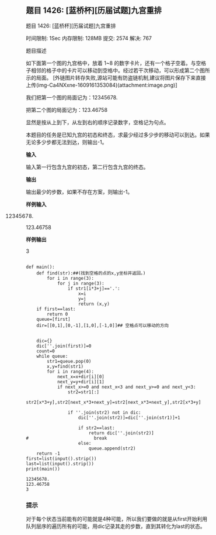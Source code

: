 ## 题目 1426: [蓝桥杯][历届试题]九宫重排

题目 1426: [蓝桥杯][历届试题]九宫重排

时间限制: 1Sec 内存限制: 128MB 提交: 2574 解决: 767

题目描述

如下面第一个图的九宫格中，放着  1~8  的数字卡片，还有一个格子空着。与空格子相邻的格子中的卡片可以移动到空格中。经过若干次移动，可以形成第二个图所示的局面。
[外链图片转存失败,源站可能有防盗链机制,建议将图片保存下来直接上传(img-Ca4NXxne-1609161353084)(attachment:image.png)]



我们把第一个图的局面记为：12345678.

把第二个图的局面记为：123.46758

显然是按从上到下，从左到右的顺序记录数字，空格记为句点。

本题目的任务是已知九宫的初态和终态，求最少经过多少步的移动可以到达。如果无论多少步都无法到达，则输出-1。

**输入**

输入第一行包含九宫的初态，第二行包含九宫的终态。 

**输出**

输出最少的步数，如果不存在方案，则输出-1。

**样例输入**

12345678.

123.46758 

**样例输出**

3


```

def main():
    def find(str):##(找到空格的点的x,y坐标并返回。)
        for i in range(3):
            for j in range(3):
                if str1[i*3+j]=='.':
                    x=i
                    y=j
                    return (x,y)
    if first==last:
        return 0
    queue=[first]
    dir=[[0,1],[0,-1],[1,0],[-1,0]]## 空格点可以移动的方向
    

    dic={}
    dic[''.join(first)]=0
    count=0
    while queue:
        str1=queue.pop(0)
        x,y=find(str1)
        for i in range(4):
            next_x=x+dir[i][0]
            next_y=y+dir[i][1]
            if next_x>=0 and next_x<3 and next_y>=0 and next_y<3:
                str2=str1[:]
                str2[x*3+y],str2[next_x*3+next_y]=str2[next_x*3+next_y],str2[x*3+y]

                if ''.join(str2) not in dic:
                    dic[''.join(str2)]=dic[''.join(str1)]+1

                    if str2==last:
                        return dic[''.join(str2)]
#                         break
                    else:
                        queue.append(str2)
    return -1
first=list(input().strip())
last=list(input().strip())
print(main())

```

    12345678.
    123.46758
    3


### 提示
对于每个状态当前能有的可能就是4种可能，所以我们要做的就是从first开始利用队列层序的遍历所有的可能，用dic记录其走的步数，直到其转化为last的状态。


